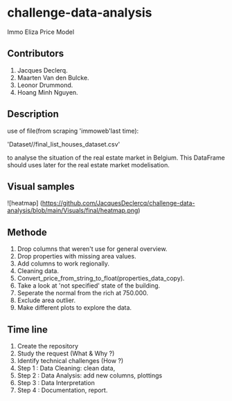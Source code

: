 # challenge-data-analysis
Immo Eliza Price Model 

## Contributors
1. Jacques Declerq.
2. Maarten Van den Bulcke.
3. Leonor Drummond.
4. Hoang Minh Nguyen.

## Description
use of file(from scraping 'immoweb'last time):

'Dataset//final_list_houses_dataset.csv' 

to analyse the situation of the real estate market in Belgium. This DataFrame should uses later for the real estate market modelisation.

## Visual samples
![heatmap] (https://github.com/JacquesDeclercq/challenge-data-analysis/blob/main/Visuals/final/heatmap.png)


## Methode
1. Drop columns that weren't use for general overview.
2. Drop properties with missing area values.    
3. Add columns to work regionally.
4. Cleaning data.
5. Convert_price_from_string_to_float(properties_data_copy).
6. Take a look at 'not specified' state of the building.
7. Seperate the normal from the rich at 750.000.
8. Exclude area outlier.
9. Make different plots to explore the data.

## Time line
1. Create the repository
2. Study the request (What & Why ?)
3. Identify technical challenges (How ?)
4. Step 1 : Data Cleaning: clean data, 
5. Step 2 : Data Analysis: add new columns, plottings
6. Step 3 : Data Interpretation
7. Step 4 : Documentation, report.
    
